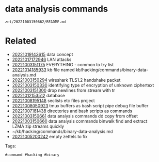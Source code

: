 # data analysis commands

` zet/20221003150662/README.md `

# Related

- [20221019143615](/zet/20221019143615/README.md) data concept
- [20221017172946](/zet/20221017172946/README.md) LAN attacks
- [20221003151175](/zet/20221003151175/README.md) EVERYTHING - common to try list
- [20221014185933](/zet/20221014185933/README.md) kb file named kb/hacking/commands/binary-data-analysis.md
- [20221003150294](/zet/20221003150294/README.md) wireshark TLS1.2 handshake packet
- [20221003150330](/zet/20221003150330/README.md) identifying type of encryption of unknown ciphertext
- [20221003151300](/zet/20221003151300/README.md) drop newlines from stream with tr
- [20221012153512](/zet/20221012153512/README.md) database
- [20221008195148](/zet/20221008195148/README.md) seclists etc files project
- [20221008050923](/zet/20221008050923/README.md) tmux buffers as bash script pipe debug file buffer
- [20221007181438](/zet/20221007181438/README.md) directories and bash scripts as commands
- [20221003150661](/zet/20221003150661/README.md) data analysis commands dd copy from offset
- [20221003150660](/zet/20221003150660/README.md) data analysis commands binwalk find and extract LZMA zip streams quickly
- ~/kb/hacking/commands/binary-data-analysis.md
- [20221005200242](/zet/20221005200242/README.md) empty zettels to fix

Tags:

    #command #hacking #binary 
